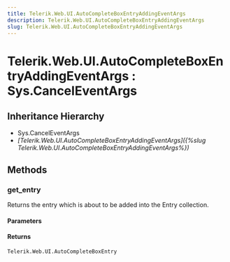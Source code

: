 ```yaml
---
title: Telerik.Web.UI.AutoCompleteBoxEntryAddingEventArgs
description: Telerik.Web.UI.AutoCompleteBoxEntryAddingEventArgs
slug: Telerik.Web.UI.AutoCompleteBoxEntryAddingEventArgs
---
```


# Telerik.Web.UI.AutoCompleteBoxEntryAddingEventArgs : Sys.CancelEventArgs

## Inheritance Hierarchy

* Sys.CancelEventArgs
* *[Telerik.Web.UI.AutoCompleteBoxEntryAddingEventArgs]({%slug Telerik.Web.UI.AutoCompleteBoxEntryAddingEventArgs%})*


## Methods

### get_entry

Returns the entry which is about to be added into the Entry collection.

#### Parameters

#### Returns

`Telerik.Web.UI.AutoCompleteBoxEntry`

